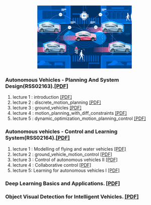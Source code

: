 <p align="center">
  <img width="300" height="200" src="https://github.com/Raviteja-T/Autonomous-Vehicles-Hub/blob/main/av.png">
</p>

### Autonomous Vehicles - Planning And System Design(RSS02163).[\[PDF\]](https://github.com/Raviteja-T/TRaviteja/raw/main/Autonomous%20Vehicles%20%E2%80%93%20Planning%20And%20System%20Design.pdf)
1. lecture 1 : introduction [\[PDF\]](https://github.com/Raviteja-T/Autonomous-Vehicles-Hub/raw/main/lecture_1_introduction.pdf)
2. lecture 2 : discrete_motion_planning [\[PDF\]](https://github.com/Raviteja-T/Autonomous-Vehicles-Hub/raw/main/lecture_2_discrete_motion_planning.pdf)
3. lecture 3 : ground_vehicles [\[PDF\]](https://github.com/Raviteja-T/Autonomous-Vehicles-Hub/raw/main/lecture_3_ground_vehicles.pdf)
4. lecture 4 : motion_planning_with_diff_constraints [\[PDF\]](https://github.com/Raviteja-T/Autonomous-Vehicles-Hub/raw/main/lecture_4_motion_planning_with_diff_constraints.pdf)
5. lecture 5 : dynamic_optimization_motion_planning_control [\[PDF\]](https://github.com/Raviteja-T/Autonomous-Vehicles-Hub/raw/main/lecture_5_dynamic_optimization_motion_planning_control.pdf)

### Autonomous vehicles - Control and Learning System(RSS02164).[\[PDF\]](https://raw.githubusercontent.com/Raviteja-T/TRaviteja/4bd66905626b7265a799d8743a2e75c6a03ac971/Autonomous%20vehicles%20-%20Control%20and%20Learning%20System.pdf)
1. lecture 1 : Modelling of flying and water vehicles [\[PDF\]](https://github.com/Raviteja-T/Autonomous-Vehicles-Hub/raw/main/lecture_6_Modelling%20of%20flying%20and%20water%20vehicles.pdf) 
2. lecture 2 : ground_vehicle_motion_control [\[PDF\]](https://github.com/Raviteja-T/Autonomous-Vehicles-Hub/raw/main/lecture_7_ground_vehicle_motion_control.pdf)
3. lecture 3 : Control of autonomous vehicles II [\[PDF\]](https://github.com/Raviteja-T/Autonomous-Vehicles-Hub/raw/main/lecture_8_Control%20of%20autonomous%20vehicles%20II.pdf)
4. lecture 4 : Collaborative control [\[PDF\]](https://github.com/Raviteja-T/Autonomous-Vehicles-Hub/raw/main/lecture_9_Collaborative%20control.pdf) 
5. lecture 5: Learning for autonomous vehicles I [\[PDF\]](https://github.com/Raviteja-T/Autonomous-Vehicles-Hub/raw/main/lecture_10_Learning%20for%20autonomous%20vehicles%20I.pdf)

### Deep Learning Basics and Applications. [\[PDF\]](https://github.com/Raviteja-T/simulation_work/raw/main/Deep%20Learning%20Sylla.pdf)

### Object Visual Detection for Intelligent Vehicles. [\[PDF\]](https://github.com/Raviteja-T/Autonomous-Vehicles-Hub/raw/main/Object%20Visual%20Detection%20for%20Intelligent%20Vehicles.pdf)
